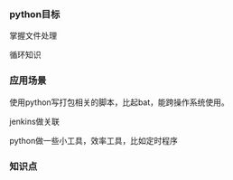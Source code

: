 ### python目标

掌握文件处理

循环知识

### 应用场景

使用python写打包相关的脚本，比起bat，能跨操作系统使用。

jenkins做关联

python做一些小工具，效率工具，比如定时程序 



### 知识点